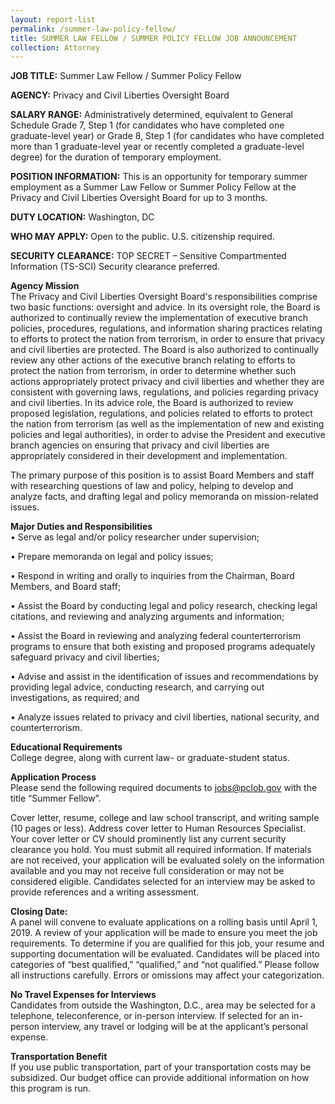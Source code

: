```yaml
---
layout: report-list
permalink: /summer-law-policy-fellow/
title: SUMMER LAW FELLOW / SUMMER POLICY FELLOW JOB ANNOUNCEMENT 
collection: Attorney
---
```


**JOB TITLE:** Summer Law Fellow / Summer Policy Fellow

**AGENCY:** Privacy and Civil Liberties Oversight Board

**SALARY RANGE:** Administratively determined, equivalent to General Schedule Grade 7, Step 1 (for candidates who have completed one graduate-level year) or Grade 8, Step 1 (for candidates who have completed more than 1 graduate-level year or recently completed a graduate-level degree) for the duration of temporary employment.

**POSITION INFORMATION:** This is an opportunity for temporary summer employment as a Summer Law Fellow or Summer Policy Fellow at the Privacy and Civil Liberties Oversight Board for up to 3 months.

**DUTY LOCATION:** Washington, DC  

**WHO MAY APPLY:** Open to the public. U.S. citizenship required.

**SECURITY CLEARANCE:** TOP SECRET – Sensitive Compartmented Information (TS-SCI) Security clearance preferred.

**Agency Mission**  
The Privacy and Civil Liberties Oversight Board's responsibilities comprise two basic functions: oversight and advice. In its oversight role, the Board is authorized to continually review the implementation of executive branch policies, procedures, regulations, and information sharing practices relating to efforts to protect the nation from terrorism, in order to ensure that privacy and civil liberties are protected. The Board is also authorized to continually review any other actions of the executive branch relating to efforts to protect the nation from terrorism, in order to determine whether such actions appropriately protect privacy and civil liberties and whether they are consistent with governing laws, regulations, and policies regarding privacy and civil liberties. In its advice role, the Board is authorized to review proposed legislation, regulations, and policies related to efforts to protect the nation from terrorism (as well as the implementation of new and existing policies and legal authorities), in order to advise the President and executive branch agencies on ensuring that privacy and civil liberties are appropriately considered in their development and implementation.

The primary purpose of this position is to assist Board Members and staff with researching questions of law and policy, helping to develop and analyze facts, and drafting legal and policy memoranda on mission-related issues.

**Major Duties and Responsibilities**  
• Serve as legal and/or policy researcher under supervision; 

• Prepare memoranda on legal and policy issues; 

• Respond in writing and orally to inquiries from the Chairman, Board Members, and Board staff; 

• Assist the Board by conducting legal and policy research, checking legal citations, and reviewing and analyzing arguments and information; 

• Assist the Board in reviewing and analyzing federal counterterrorism programs to ensure that both existing and proposed programs adequately safeguard privacy and civil liberties; 

• Advise and assist in the identification of issues and recommendations by providing legal advice, conducting research, and carrying out investigations, as required; and

• Analyze issues related to privacy and civil liberties, national security, and counterterrorism.

**Educational Requirements**  
College degree, along with current law- or graduate-student status.

**Application Process**  
Please send the following required documents to jobs@pclob.gov with the title “Summer Fellow”.

Cover letter, resume, college and law school transcript, and writing sample (10 pages or less). Address cover letter to Human Resources Specialist. Your cover letter or CV should prominently list any current security clearance you hold.
You must submit all required information. If materials are not received, your application will be evaluated solely on the information available and you may not receive full consideration or may not be considered eligible.
Candidates selected for an interview may be asked to provide references and a writing assessment.

**Closing Date:**  
A panel will convene to evaluate applications on a rolling basis until April 1, 2019. A review of your application will be made to ensure you meet the job requirements. To determine if you are qualified for this job, your resume and supporting documentation will be evaluated. Candidates will be placed into categories of “best qualified,” “qualified,” and “not qualified.” Please follow all instructions carefully. Errors or omissions may affect your categorization.

**No Travel Expenses for Interviews**  
Candidates from outside the Washington, D.C., area may be selected for a telephone, teleconference, or in-person interview. If selected for an in-person interview, any travel or lodging will be at the applicant’s personal expense.

**Transportation Benefit**  
If you use public transportation, part of your transportation costs may be subsidized. Our budget office can provide additional information on how this program is run. 

